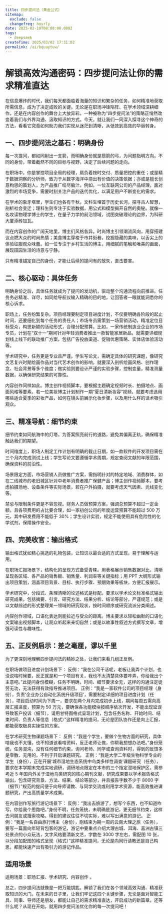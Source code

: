 ```yaml
---
title: 四步提问法（黄金公式）
sitemap:
  exclude: false
  changefreq: hourly
date: 2025-02-10T00:00:00.000Z
tags:
  - deepseek
createTime: 2025/03/02 17:31:02
permalink: /ai/bquuytuw/
---
```

# 解锁高效沟通密码：四步提问法让你的需求精准直达

在信息爆炸的时代，我们每天都面临着海量的知识和繁杂的任务，如何精准地获取所需信息，成为了决定成败的关键。无论是在职场冲锋陷阵、在学术领域深耕细作，还是在内容创作的舞台上大放异彩，一种被称为“四步提问法”的策略正悄然改变着我们与外界沟通、汲取知识的方式。今天，就让我们一同深入探寻这个神奇的方法，看看它究竟如何助力我们实现从迷茫到清晰，从低效到高效的华丽转身。

## 一、四步提问法之基石：明确身份
每一次提问，都如同射出一支箭，而明确身份就是搭箭的弓，为问题指明方向。不同的身份，带着截然不同的目标与视野，决定了后续问题的走向。

在职场中，你是掌控项目全局的经理，肩负着按时交付、质量把控的重任；或是精于数据洞察的分析师，致力于从数字海洋中捞出有价值的决策依据；亦或是擅长创意构思的策划人，为产品推广绞尽脑汁。例如，一位互联网公司的产品经理，面对激烈的市场竞争，需要时刻关注产品的迭代优化，以满足用户不断变化的需求。

在学术的象牙塔里，学生们也各有千秋。文科生埋首于历史长河，探寻古人智慧，剖析社会变迁；理科生则专注于实验数据，用公式和模型揭开自然的奥秘。就像一名攻读物理学博士的学生，在量子力学的前沿领域，试图突破理论的边界，为科研大厦添砖加瓦。

而在内容创作的广阔天地里，博主们风格各异。时尚博主引领潮流风向，用穿搭建议点燃大众的时尚热情；美食博主穿梭于市井街巷，挖掘隐藏的美味，以舌尖上的体验征服观众味蕾。如一位专注于乡村生活的博主，用细腻的笔触和唯美的画面，展现田园生活的诗意与宁静。

只有精准锚定自己的身份，才能让后续的提问有的放矢，直击要害。

## 二、核心驱动：具体任务
明确身份之后，具体任务就成为了提问的发动机，驱动整个沟通流程向前推进。任务务必精准、详尽，如同给导航仪输入精确的目的地，让回答者一眼就能洞悉你的核心诉求。

职场上，任务纷繁复杂。项目经理要制定项目进度计划，不仅要明确各阶段的起止时间，还要细化到每个任务的责任人；市场专员需策划一场营销活动，精准定位目标受众，构思新颖的活动形式，合理分配预算。比如，一家传统制造业企业的市场专员，计划在“双十一”期间针对年轻消费者推出一款智能家居新品，就需要详细规划线上线下的联动推广方案，包括广告投放渠道、促销优惠策略、实体店体验活动等。

学术研究中，任务更是专业且严谨。学生写论文，需确定具体的研究课题，像研究文艺复兴时期绘画作品对当代艺术创作的影响，就要深入剖析绘画风格、创作理念、社会背景等多个维度；做实验则要设计严谨的实验步骤，控制变量，精准测量数据，以确保研究结果的可靠性。

内容创作同样如此。博主创作视频脚本，要根据主题确定视频时长、拍摄地点、画面风格等要素。若一位美妆博主计划制作一期“夏日清新妆容”视频，就要考虑选用哪些适合夏季的彩妆产品，如何在镜头前展示化妆步骤，以及用什么样的话术吸引观众。

## 三、精准导航：细节约束
细节约束如同航海中的灯塔，为答案照亮前行的道路，避免其偏离正轨，确保精准触达我们的期望。

时间维度上，职场人制定工作计划有明确的截止日期，如一款软件的开发项目需在三个月内完成测试上线；学生写论文要遵循学术周期，规定查阅文献的年限范围，确保资料的前沿性。

场景限定方面，市场营销人员做推广方案，需指明针对的特定地域、消费群体，如在二线城市的老旧城区针对中老年消费者推广保健产品；博主创作视频脚本，要考虑拍摄场地、设备条件等实际场景，若在户外拍摄，就要考虑天气因素、光线变化等。

禁忌与限制条件更是不容忽视。财务人员做预算方案，强调总预算不超过一定金额，且各项费用的占比要合理，如一家初创公司的年度运营预算不能超过 500 万元，其中研发费用不能低于 30%；学生设计实验，规定不能使用具有危险性的化学试剂，保障操作安全。

## 四、完美收官：输出格式
输出格式犹如精心挑选的礼物包装，让知识以最合适的方式呈现，易于理解与运用。

在职场汇报场景下，结构化的呈现方式备受青睐。用表格展示销售数据对比，清晰呈现各区域、各产品的销售额、销售量、利润率等关键指标；用 PPT 大纲形式输出项目策划，涵盖项目背景、目标、执行步骤、预期效果等板块，方便汇报展示。

学术研究中，分段式、条理清晰的论述格式是标配。要求以学术论文标准格式输出研究成果，包括摘要、引言、研究方法、结果分析、结论等部分，严谨规范；或是以文献综述的形式整理某一领域的研究现状，按时间顺序或研究流派分类阐述。

内容创作领域，口语化表达则能拉近与受众的距离。博主要求以轻松幽默的口语化文案输出视频脚本，让观众听起来亲切自然；或是以故事性叙述方式撰写文章，增强可读性与趣味性。

## 五、正反例启示：差之毫厘，谬以千里
为了更深刻地理解四步提问法的精妙之处，让我们来看几组正反例。

在职场做项目进度计划场景下：
反例：“我在公司干活呢，老板让我弄个计划，也没说啥时候要，反正就是和一个项目有关，我也不太清楚具体要咋弄，你给我出个主意吧。”此提问身份模糊，任务不明确，时间、细节要求全无，这样的沟通注定徒劳无功，无法获得有效指导推进项目。
正例：“我是一家软件公司的项目经理（身份），负责‘企业办公自动化系统升级项目’，需要制定详细的项目进度计划（任务），项目启动时间为下周一，要求在两个月内完成初步上线，期间每周五需向高层汇报进度，预算为 50 万元，要确保各功能模块按顺序依次开发，不能出现延误导致客户投诉（细节），请用甘特图格式呈现计划，包含任务名称、开始时间、结束时间、负责人等信息（格式）”这样精准的提问，无论是团队协作还是向上汇报，都能获取极具实操性的方案。

在学术研究生物课题场景下：
反例：“我是个学生，要做个生物方面的研究，具体啥我也不太懂，也不知道该看啥资料，反正老师让做，你帮我想想办法吧。”身份笼统，任务混沌，没有任何细节约束，询问老师、同学或查询资料时，得到的反馈多是零散、无用的，不利于开启课题研究。
正例：“我是大学二年级生物科学专业的学生（身份），正在开展‘城市湿地生态系统中鸟类多样性调查’课题研究（任务），要求在本学期末完成实地调研，调研地点限定在本市的三个指定湿地保护区，需参考近 5 年国内外关于湿地鸟类研究的核心期刊文献，研究成果要以学术报告格式输出，包含研究背景、方法、结果、结论等部分，并且报告字数不少于 8000 字（细节）”规范的提问便于向导师请教、与同学交流或利用学术资源，能高效推进课题研究，产出高质量学术成果。

在内容创作写旅行游记场景下：
反例：“我出去旅游了，想写个东西，也不知道咋写，你给我个思路吧。”身份不明，任务笼统，未明确是游记，更无细节约束，这样去问朋友或搜索攻略，得到的建议往往不切实际，难以写出满意的游记。
正例：“我是一名自由旅行博主（身份），刚结束为期一周的云南大理之旅（任务），要写一篇面向年轻背包客的游记，游记中要重点介绍大理古城、洱海、喜洲古镇三处景点的小众玩法，文字风格要清新文艺，字数在 3000 字左右，需配图 10 张，以分段加配图的格式呈现（格式）”这样精准提问，无论是向同行请教还是自己构思，都能快速产出有吸引力的游记作品。

## 适用场景

适用场景：职场汇报、学术研究、内容创作 。

总之，四步提问法就像是一把万能钥匙，解锁了我们在各个领域高效沟通、精准获取知识的大门。在未来的日子里，让我们牢记这四个关键步骤，无论是面对智能工具、同事、导师还是朋友，都能让自己的需求精准直达，开启成功的新篇章。还等什么呢？从现在开始，就用四步提问法优化你的每一次提问吧！ 